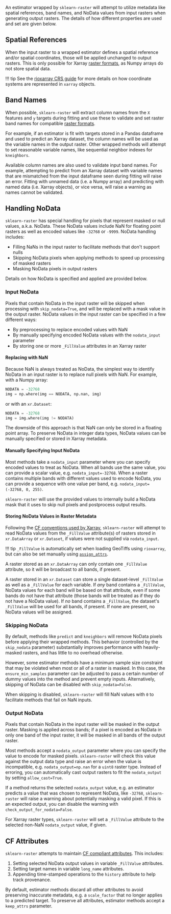 An estimator wrapped by `sklearn-raster` will attempt to utilize metadata like spatial references, band names, and NoData values from input rasters when generating output rasters. The details of how different properties are used and set are given below.

## Spatial References

When the input raster to a wrapped estimator defines a spatial reference and/or spatial coordinates, those will be applied unchanged to output rasters. This is only possible for Xarray [raster formats](raster_formats.md), as Numpy arrays do not store spatial data.

!!! tip
    See the [rioxarray CRS guide](https://corteva.github.io/rioxarray/stable/getting_started/crs_management.html) for more details on how coordinate systems are represented in `xarray` objects.

## Band Names

When possible, `sklearn-raster` will extract column names from the `X` features and `y` targets during fitting and use these to validate and set raster band names for compatible [raster formats](raster_formats.md).

For example, if an estimator is fit with targets stored in a Pandas dataframe and used to predict an Xarray dataset, the column names will be used as the variable names in the output raster. Other wrapped methods will attempt to set reasonable variable names, like sequential neighbor indexes for `kneighbors`. 

Available column names are also used to validate input band names. For example, attempting to predict from an Xarray dataset with variable names that are mismatched from the input dataframe seen during fitting will raise an error. Fitting with unnamed data (i.e. a Numpy array) and predicting with named data (i.e. Xarray objects), or vice versa, will raise a warning as names cannot be validated.

## Handling NoData

`sklearn-raster` has special handling for pixels that represent masked or null values, a.k.a. NoData. These NoData values include NaN for floating point rasters as well as encoded values like `-32768` or `-9999`. NoData handling includes:

- Filling NaNs in the input raster to facilitate methods that don't support nulls
- Skipping NoData pixels when applying methods to speed up processing of masked rasters
- Masking NoData pixels in output rasters

Details on how NoData is specified and applied are provided below.

### Input NoData

Pixels that contain NoData in the input raster will be skipped when processing with `skip_nodata=True`, and will be replaced with a mask value in the output raster. NoData values in the input raster can be specified in a few different ways:

- By preprocessing to replace encoded values with NaN
- By manually specifying encoded NoData values with the `nodata_input` parameter
- By storing one or more `_FillValue` attributes in an Xarray raster

#### Replacing with NaN

Because NaN is always treated as NoData, the simplest way to identify NoData in an input raster is to replace null pixels with NaN. For example, with a Numpy array:

```python
NODATA = -32768
img = np.where(img == NODATA, np.nan, img)
```

or with an `xr.Dataset`:

```python
NODATA = -32768
img = img.where(img != NODATA)
```

The downside of this approach is that NaN can only be stored in a floating point array. To preserve NoData in integer data types, NoData values can be manually specified or stored in Xarray metadata.

#### Manually Specifying Input NoData

Most methods take a `nodata_input` parameter where you can specify encoded values to treat as NoData. When all bands use the same value, you can provide a scalar value, e.g. `nodata_input=-32768`. When a raster contains multiple bands with different values used to encode NoData, you can provide a sequence with one value per band, e.g. `nodata_input=(-32768, 0, 255)`.

`sklearn-raster` will use the provided values to internally build a NoData mask that it uses to skip null pixels and postprocess output results.

#### Storing NoData Values in Raster Metadata

Following the [CF conventions used by Xarray](https://docs.xarray.dev/en/stable/user-guide/io.html#scaling-and-type-conversions), `sklearn-raster` will attempt to read NoData values from the `_FillValue` attribute(s) of rasters stored in `xr.DataArray` or `xr.Dataset`, if values were not supplied via `nodata_input`. 

!!! tip
    `_FillValue` is automatically set when loading GeoTiffs using `rioxarray`, but can also be set manually using [`assign_attrs`](https://docs.xarray.dev/en/latest/generated/xarray.DataArray.assign_attrs.html).

A raster stored as an `xr.DataArray` can only contain one `_FillValue` attribute, so it will be broadcast to all bands, if present.

A raster stored in an `xr.Dataset` can store a single dataset-level `_FillValue` as well as a `_FillValue` for each variable. If *any* band contains a `_FillValue`, NoData values for each band will be based on that attribute, even if some bands do not have that attribute (those bands will be treated as if they do not have a NoData value). If *no* band contains a `_FillValue`, the dataset's `_FillValue` will be used for all bands, if present. If none are present, no NoData values will be assigned.

### Skipping NoData

By default, methods like `predict` and `kneighbors` will remove NoData pixels before applying their wrapped methods. This behavior (controlled by the `skip_nodata` parameter) substantially improves performance with heavily-masked rasters, and has little to no overhead otherwise. 

However, some estimator methods have a minimum sample size constraint that may be violated when most or all of a raster is masked. In this case, the `ensure_min_samples` parameter can be adjusted to pass a certain number of dummy values into the method and prevent empty inputs. Alternatively, skipping of NoData can be disabled with `skip_nodata=False`.

When skipping is disabled, `sklearn-raster` will fill NaN values with `0` to facilitate methods that fail on NaN inputs.

### Output NoData

Pixels that contain NoData in the input raster will be masked in the output raster. Masking is applied across bands; if a pixel is encoded as NoData in only one band of the input raster, it will be masked in all bands of the output raster.

Most methods accept a `nodata_output` parameter where you can specify the value to encode for masked pixels. `sklearn-raster` will check this value against the output data type and raise an error when the value is incompatible, e.g. `nodata_output=np.nan` for a `uint8` raster type. Instead of erroring, you can automatically cast output rasters to fit the `nodata_output` by setting `allow_cast=True`. 

If a method returns the selected `nodata_output` value, e.g. an estimator predicts a value that was chosen to represent NoData, like `-32768`, `sklearn-raster` will raise a warning about potentially masking a valid pixel. If this is an expected output, you can disable the warning with `check_output_for_nodata=False`.

For Xarray raster types, `sklearn-raster` will set a `_FillValue` attribute to the selected non-NaN `nodata_output` value, if given.

## CF Attributes

`sklearn-raster` attempts to maintain [CF compliant attributes](https://cfconventions.org/). This includes:

1. Setting selected NoData output values in variable `_FillValue` attributes.
1. Setting target names in variable `long_name` attributes.
1. Appending time-stamped operations to the `history` attribute to help track provenance. 

By default, estimator methods discard all other attributes to avoid preserving inaccurate metadata, e.g. a `scale_factor` that no longer applies to a predicted target. To preserve all attributes, estimator methods accept a `keep_attrs` parameter.